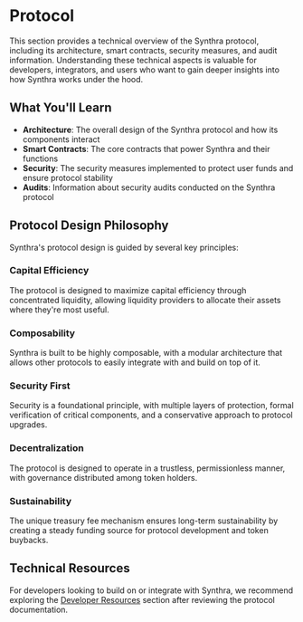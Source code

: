 # Protocol

This section provides a technical overview of the Synthra protocol, including its architecture, smart contracts, security measures, and audit information. Understanding these technical aspects is valuable for developers, integrators, and users who want to gain deeper insights into how Synthra works under the hood.

## What You'll Learn

* **Architecture**: The overall design of the Synthra protocol and how its components interact
* **Smart Contracts**: The core contracts that power Synthra and their functions
* **Security**: The security measures implemented to protect user funds and ensure protocol stability
* **Audits**: Information about security audits conducted on the Synthra protocol

## Protocol Design Philosophy

Synthra's protocol design is guided by several key principles:

### Capital Efficiency

The protocol is designed to maximize capital efficiency through concentrated liquidity, allowing liquidity providers to allocate their assets where they're most useful.

### Composability

Synthra is built to be highly composable, with a modular architecture that allows other protocols to easily integrate with and build on top of it.

### Security First

Security is a foundational principle, with multiple layers of protection, formal verification of critical components, and a conservative approach to protocol upgrades.

### Decentralization

The protocol is designed to operate in a trustless, permissionless manner, with governance distributed among token holders.

### Sustainability

The unique treasury fee mechanism ensures long-term sustainability by creating a steady funding source for protocol development and token buybacks.

## Technical Resources

For developers looking to build on or integrate with Synthra, we recommend exploring the [Developer Resources](../developers/) section after reviewing the protocol documentation.
